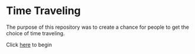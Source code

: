 # Time Traveling

The purpose of this repository was to create a chance for people to get the choice of time traveling.

Click [here](home/home.md) to begin
